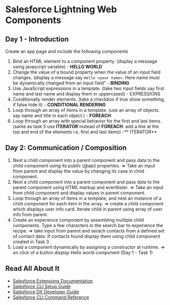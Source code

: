 # Salesforce Lightning Web Components
## Day 1 - Introduction
Create an app page and include the following components
1. Bind an HTML element to a component property. (display a message using javascript variable) - **HELLO WORLD**
2. Change the value of a bound property when the value of an input field changes. (display a message say `Hello <your name>`. Here name must be dynamically changed from an input field" - **BINDING**
3. Use JavaScript expressions in a template. (take two input fields say first name and last name and display them in uppercased) - EXPRESSIONS
4. Conditionally render elements. (take a checkbox if true show something, if false hide it) - **CONDITIONAL RENDERING**
5. Loop through an array of items in a template. (use an array of objects. say name and title in each object.) - **FOREACH**
6. Loop through an array with special behavior for the first and last items. (same as task 5 use **ITERATOR** instead of **FOREACH**. add a line at the top and end of the elements i.e, first and last items) -** ITERATOR**

## Day 2: Communication / Composition
1. Nest a child component into a parent component and pass data to the child component using its public (@api) properties. => Take an input from parent and display the value by changing its case in child component.
2. Nest a child component into a parent component and pass data to the parent component using HTML markup and eventlister. => Take an input from child component and display values in parent component.
3. Loop through an array of items in a template, and nest an instance of a child component for each item in the array. => create a child component which displays user info card. Iterate child in parent using array of user info from parent.
4. Create an experience component by assembling multiple child components. Type a few characters in the search bar to experience the recipe. => take input from parent and serach contacts from a defined set of contact data. If contacts found display them using child component created in Task 3
5. Load a component dynamically by assigning a constructor at runtime. => on click of a button display Hello world component (Day 1 - Task 1)

## Read All About It

- [Salesforce Extensions Documentation](https://developer.salesforce.com/tools/vscode/)
- [Salesforce CLI Setup Guide](https://developer.salesforce.com/docs/atlas.en-us.sfdx_setup.meta/sfdx_setup/sfdx_setup_intro.htm)
- [Salesforce DX Developer Guide](https://developer.salesforce.com/docs/atlas.en-us.sfdx_dev.meta/sfdx_dev/sfdx_dev_intro.htm)
- [Salesforce CLI Command Reference](https://developer.salesforce.com/docs/atlas.en-us.sfdx_cli_reference.meta/sfdx_cli_reference/cli_reference.htm)
